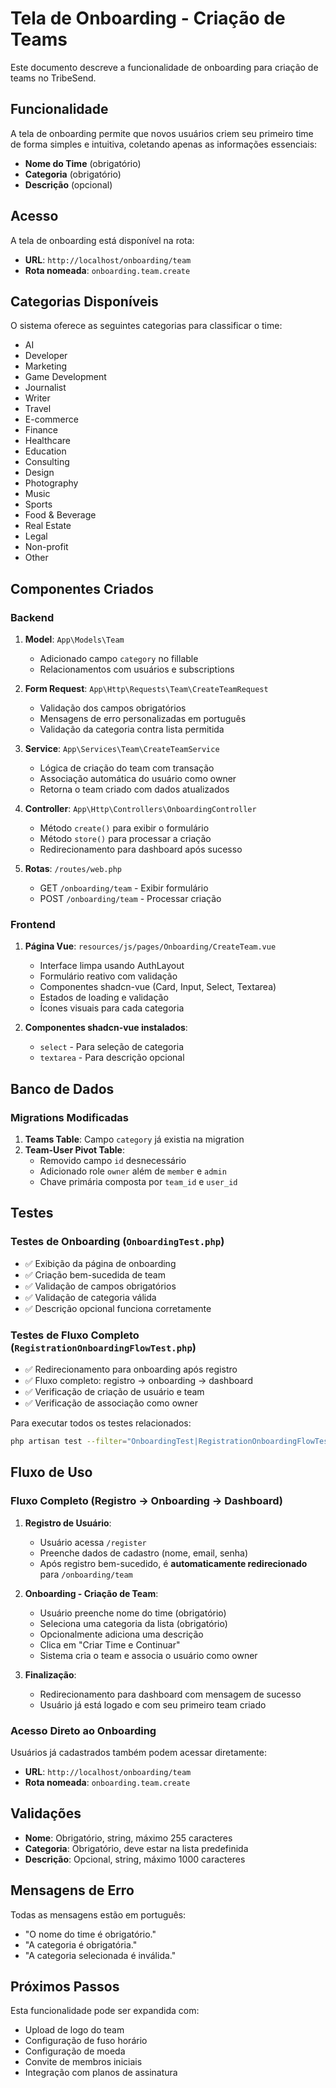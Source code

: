 # Tela de Onboarding - Criação de Teams

Este documento descreve a funcionalidade de onboarding para criação de teams no TribeSend.

## Funcionalidade

A tela de onboarding permite que novos usuários criem seu primeiro time de forma simples e intuitiva, coletando apenas as informações essenciais:

- **Nome do Time** (obrigatório)
- **Categoria** (obrigatório) 
- **Descrição** (opcional)

## Acesso

A tela de onboarding está disponível na rota:
- **URL**: `http://localhost/onboarding/team`
- **Rota nomeada**: `onboarding.team.create`

## Categorias Disponíveis

O sistema oferece as seguintes categorias para classificar o time:

- AI
- Developer
- Marketing  
- Game Development
- Journalist
- Writer
- Travel
- E-commerce
- Finance
- Healthcare
- Education
- Consulting
- Design
- Photography
- Music
- Sports
- Food & Beverage
- Real Estate
- Legal
- Non-profit
- Other

## Componentes Criados

### Backend

1. **Model**: `App\Models\Team`
   - Adicionado campo `category` no fillable
   - Relacionamentos com usuários e subscriptions

2. **Form Request**: `App\Http\Requests\Team\CreateTeamRequest`
   - Validação dos campos obrigatórios
   - Mensagens de erro personalizadas em português
   - Validação da categoria contra lista permitida

3. **Service**: `App\Services\Team\CreateTeamService`
   - Lógica de criação do team com transação
   - Associação automática do usuário como owner
   - Retorna o team criado com dados atualizados

4. **Controller**: `App\Http\Controllers\OnboardingController`
   - Método `create()` para exibir o formulário
   - Método `store()` para processar a criação
   - Redirecionamento para dashboard após sucesso

5. **Rotas**: `/routes/web.php`
   - GET `/onboarding/team` - Exibir formulário
   - POST `/onboarding/team` - Processar criação

### Frontend

1. **Página Vue**: `resources/js/pages/Onboarding/CreateTeam.vue`
   - Interface limpa usando AuthLayout
   - Formulário reativo com validação
   - Componentes shadcn-vue (Card, Input, Select, Textarea)
   - Estados de loading e validação
   - Ícones visuais para cada categoria

2. **Componentes shadcn-vue instalados**:
   - `select` - Para seleção de categoria
   - `textarea` - Para descrição opcional

## Banco de Dados

### Migrations Modificadas

1. **Teams Table**: Campo `category` já existia na migration
2. **Team-User Pivot Table**: 
   - Removido campo `id` desnecessário
   - Adicionado role `owner` além de `member` e `admin`
   - Chave primária composta por `team_id` e `user_id`

## Testes

### Testes de Onboarding (`OnboardingTest.php`)

- ✅ Exibição da página de onboarding
- ✅ Criação bem-sucedida de team
- ✅ Validação de campos obrigatórios
- ✅ Validação de categoria válida
- ✅ Descrição opcional funciona corretamente

### Testes de Fluxo Completo (`RegistrationOnboardingFlowTest.php`)

- ✅ Redirecionamento para onboarding após registro
- ✅ Fluxo completo: registro → onboarding → dashboard
- ✅ Verificação de criação de usuário e team
- ✅ Verificação de associação como owner

Para executar todos os testes relacionados:
```bash
php artisan test --filter="OnboardingTest|RegistrationOnboardingFlowTest"
```

## Fluxo de Uso

### Fluxo Completo (Registro -> Onboarding -> Dashboard)

1. **Registro de Usuário**:
   - Usuário acessa `/register`
   - Preenche dados de cadastro (nome, email, senha)
   - Após registro bem-sucedido, é **automaticamente redirecionado** para `/onboarding/team`

2. **Onboarding - Criação de Team**:
   - Usuário preenche nome do time (obrigatório)
   - Seleciona uma categoria da lista (obrigatório)  
   - Opcionalmente adiciona uma descrição
   - Clica em "Criar Time e Continuar"
   - Sistema cria o team e associa o usuário como owner

3. **Finalização**:
   - Redirecionamento para dashboard com mensagem de sucesso
   - Usuário já está logado e com seu primeiro team criado

### Acesso Direto ao Onboarding

Usuários já cadastrados também podem acessar diretamente:
- **URL**: `http://localhost/onboarding/team`
- **Rota nomeada**: `onboarding.team.create`

## Validações

- **Nome**: Obrigatório, string, máximo 255 caracteres
- **Categoria**: Obrigatório, deve estar na lista predefinida
- **Descrição**: Opcional, string, máximo 1000 caracteres

## Mensagens de Erro

Todas as mensagens estão em português:
- "O nome do time é obrigatório."
- "A categoria é obrigatória."
- "A categoria selecionada é inválida."

## Próximos Passos

Esta funcionalidade pode ser expandida com:
- Upload de logo do team
- Configuração de fuso horário
- Configuração de moeda
- Convite de membros iniciais
- Integração com planos de assinatura
